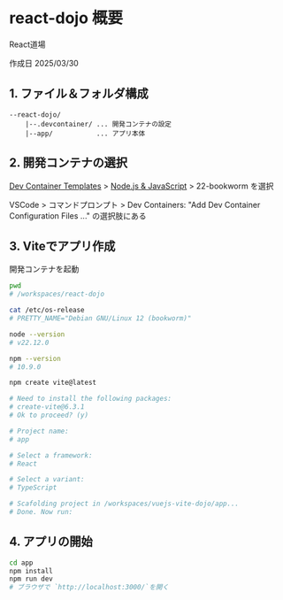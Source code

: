 # react-dojo 概要

React道場

作成日 2025/03/30

## 1. ファイル＆フォルダ構成

```text
--react-dojo/
    |--.devcontainer/ ... 開発コンテナの設定
    |--app/           ... アプリ本体
```

## 2. 開発コンテナの選択

[Dev Container Templates](https://github.com/devcontainers/templates) > [Node.js & JavaScript](https://github.com/devcontainers/templates/tree/main/src/javascript-node) > 22-bookworm を選択

VSCode > コマンドプロンプト > Dev Containers: "Add Dev Container Configuration Files ..." の選択肢にある

## 3. Viteでアプリ作成

開発コンテナを起動

```bash
pwd
# /workspaces/react-dojo

cat /etc/os-release
# PRETTY_NAME="Debian GNU/Linux 12 (bookworm)"

node --version
# v22.12.0

npm --version
# 10.9.0

npm create vite@latest

# Need to install the following packages:
# create-vite@6.3.1
# Ok to proceed? (y) 

# Project name:
# app

# Select a framework:
# React

# Select a variant:
# TypeScript

# Scafolding project in /workspaces/vuejs-vite-dojo/app...
# Done. Now run:
```

## 4. アプリの開始

```bash
cd app
npm install
npm run dev
# ブラウザで `http://localhost:3000/`を開く
```
